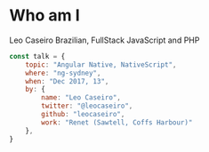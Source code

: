 # Who am I

Leo Caseiro
Brazilian, FullStack JavaScript and PHP

```javascript
const talk = {
    topic: "Angular Native, NativeScript",
    where: "ng-sydney",
    when: "Dec 2017, 13",
    by: {
        name: "Leo Caseiro",
        twitter: "@leocaseiro",
        github: "leocaseiro",
        work: "Renet (Sawtell, Coffs Harbour)"
    },
}
```
